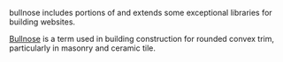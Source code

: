 bullnose includes portions of and extends some exceptional libraries for building websites.

[Bullnose][] is a term used in building construction for rounded convex trim, particularly in masonry and ceramic tile.

[Bullnose]: https://en.wikipedia.org/wiki/Bullnose